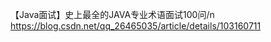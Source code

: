 【Java面试】史上最全的JAVA专业术语面试100问/n
<url>https://blog.csdn.net/qq_26465035/article/details/103160711</url>
